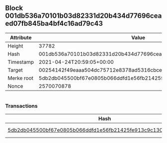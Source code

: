 ## Block 001db536a70101b03d82331d20b434d77696ceaed07fb845ba4bf4c16ad79c43

Attribute | Value
--- | ---
Height | 37782
Hash | 001db536a70101b03d82331d20b434d77696ceaed07fb845ba4bf4c16ad79c43
Timestamp | 2021-04-24T20:59:05+00:00
Target | 00254142f49eaaa504dc75712e8378ad5316cbcead634704b3734b6271167cc4
Merke root | 5db2db045500bf67e0805b066ddfd1e56fb21425fe913c9c1307eb5d8c47b2fd
Nonce | 2570070878

```

```

### Transactions

Hash | Amount
--- | ---
[5db2db045500bf67e0805b066ddfd1e56fb21425fe913c9c1307eb5d8c47b2fd](5db2db045500bf67e0805b066ddfd1e56fb21425fe913c9c1307eb5d8c47b2fd.md) | 10.00000000 SKEPTI 
